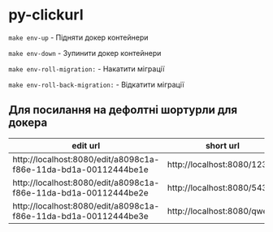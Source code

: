 # py-clickurl


```make env-up``` - Підняти докер контейнери


```make env-down``` - Зупинити докер контейнери


```make env-roll-migration:``` - Накатити міграції


```make env-roll-back-migration:``` - Відкатити міграції


## Для посилання на дефолтні шортурли для докера

| edit url | short url | original url|
|----------|-----------|-------------| 
|http://localhost:8080/edit/a8098c1a-f86e-11da-bd1a-00112444be1e|http://localhost:8080/12345|https://fastapi.tiangolo.com/|
|http://localhost:8080/edit/a8098c1a-f86e-11da-bd1a-00112444be2e|http://localhost:8080/54321|https://plotly.com/graphing-libraries/|
|http://localhost:8080/edit/a8098c1a-f86e-11da-bd1a-00112444be3e|http://localhost:8080/qwert|https://docs.pydantic.dev/|
